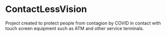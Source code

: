 # ContactLessVision
Project created to protect people from contagion by COVID in contact with touch screen equipment such as ATM and other service terminals.
